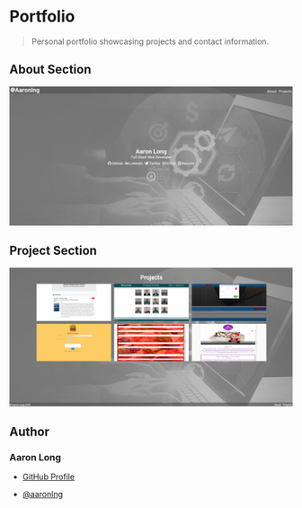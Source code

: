 # Portfolio

> Personal portfolio showcasing projects and contact information.

## About Section

![Portfolio Landing Section](assets/images/about.PNG)

## Project Section

![Portfolio Project Section](assets/images/projects.png)

## Author

### Aaron Long

- [GitHub Profile](https://github.com/aaronlng/)

- [@aaronlng](https://twitter.com/aaronlng)
